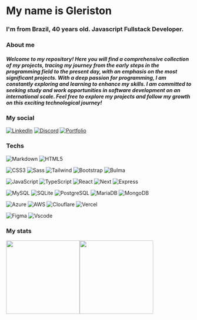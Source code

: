 # My name is Gleriston

### I'm from Brazil, 40 years old. Javascript Fullstack Developer.

### About me

##### Welcome to my repository! Here you will find a comprehensive collection of my projects, tracing my journey from the early steps in the programming field to the present day, with an emphasis on the most significant projects. With a deep passion for programming, I am constantly exploring and learning to enhance my skills. I am committed to seeking study and work opportunities in software development on an international scale. Feel free to explore my projects and follow my growth on this exciting technological journey!

### My social

[![LinkedIn](https://img.shields.io/badge/LinkedIn-161B22?style=for-the-badge&logo=linkedin&logoColor=1F6FEB)](https://www.linkedin.com/in/gleriston/)
[![Discord](https://img.shields.io/badge/Discord-161B22?style=for-the-badge&logo=discord&logoColor=1F6FEB)](https://discord.com/channels/@gleristoncastro/)
[![Portfolio](https://img.shields.io/badge/Portfolio-161B22?style=for-the-badge&logo=todoist&logoColor=1F6FEB)](https://gleristoncastro.com.br)

### Techs
![Markdown](https://img.shields.io/badge/Markdown-161B22?style=for-the-badge&logo=markdown&logoColor=1F6FEB)
![HTML5](https://img.shields.io/badge/HTML5-161B22?style=for-the-badge&logo=html5&logoColor=1F6FEB)

![CSS3](https://img.shields.io/badge/CSS3-161B22?style=for-the-badge&logo=css3&logoColor=1F6FEB)
![Sass](https://img.shields.io/badge/Sass-161B22?style=for-the-badge&logo=sass&logoColor=1F6FEB)
![Tailwind](https://img.shields.io/badge/tailwindcss-161B22.svg?style=for-the-badge&logo=tailwind-css&logoColor=1F6FEB)
![Bootstrap](https://img.shields.io/badge/-boostrap-161B22?style=for-the-badge&logo=bootstrap&logoColor=1F6FEB)
![Bulma](https://img.shields.io/badge/bulma-161B22?style=for-the-badge&logo=bulma&logoColor=1F6FEB)

![JavaScript](https://img.shields.io/badge/JavaScript-161B22?style=for-the-badge&logo=javascript&logoColor=1F6FEB)
![TypeScript](https://img.shields.io/badge/TypeScript-161B22?style=for-the-badge&logo=typescript&logoColor=1F6FEB)
![React](https://img.shields.io/badge/React-161B22?style=for-the-badge&logo=react&logoColor=1F6FEB)
![Next](https://img.shields.io/badge/Next-161B22?style=for-the-badge&logo=next.js&logoColor=1F6FEB)
![Express](https://img.shields.io/badge/express.js-161B22.svg?style=for-the-badge&logo=express&logoColor=1F6FEB)

![MySQL](https://img.shields.io/badge/MySQL-161B22?style=for-the-badge&logo=mysql&logoColor=1F6FEB)
![SQLite](https://img.shields.io/badge/SQLite-161B22?style=for-the-badge&logo=sqlite&logoColor=1F6FEB)
![PostgreSQL](https://img.shields.io/badge/PostgreSQL-161B22?style=for-the-badge&logo=postgresql&logoColor=1F6FEB)
![MariaDB](https://img.shields.io/badge/MariaDB-161B22?style=for-the-badge&logo=mariadb&logoColor=1F6FEB)
![MongoDB](https://img.shields.io/badge/MongoDB-161B22.svg?style=for-the-badge&logo=mongodb&logoColor=1F6FEB)

![Azure](https://img.shields.io/badge/Azure-161B22?style=for-the-badge&logo=microsoft%20azure&logoColor=1F6FEB)
![AWS](https://img.shields.io/badge/AWS-161B22.svg?style=for-the-badge&logo=amazonwebservices&logoColor=1F6FEB)
![Clouflare](https://img.shields.io/badge/Cloudflare-161B22?style=for-the-badge&logo=Cloudflare&logoColor=1F6FEB)
![Vercel](https://img.shields.io/badge/vercel-161B22.svg?style=for-the-badge&logo=vercel&logoColor=1F6FEB)

![Figma](https://img.shields.io/badge/Figma-161B22?style=for-the-badge&logo=figma&logoColor=1F6FEB)
![Vscode](https://img.shields.io/badge/Vscode-161B22?style=for-the-badge&logo=visual-studio-code&logoColor=1F6FEB)

### My stats
<div style="display:flex">
    <a href="#">
      <img height=200 align="center" src="https://github-readme-stats.vercel.app/api?username=GleristonCastro&theme=github_dark&show_icons=true&hide_border=true&bg_color=#0D1117" />
    </a>
    <a href="#">
      <img height=200 align="center" src="https://github-readme-stats.vercel.app/api/top-langs?username=GleristonCastro&layout=compact&langs_count=8&card_width=32&theme=dark&hide_border=true&bg_color=0D1117" />
    </a>
</div>
